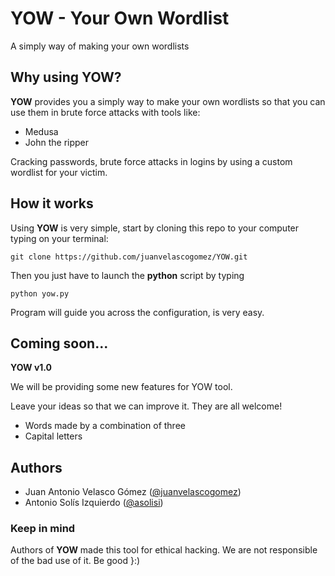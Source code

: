 # YOW - Your Own Wordlist
A simply way of making your own wordlists

## Why using YOW?

**YOW** provides you a simply way to make your own wordlists so that you can use them in brute force attacks with tools like:

  - Medusa
  - John the ripper

Cracking passwords, brute force attacks in logins by using a custom wordlist for your victim.


## How it works

Using **YOW** is very simple, start by cloning this repo to your computer typing on your terminal:

    git clone https://github.com/juanvelascogomez/YOW.git

Then you just have to launch the **python** script by typing

    python yow.py

Program will guide you across the configuration, is very easy.

## Coming soon...

**YOW v1.0**

We will be providing some new features for YOW tool.

Leave your ideas so that we can improve it. They are all welcome!

- Words made by a combination of three
- Capital letters

## Authors

- Juan Antonio Velasco Gómez ([@juanvelascogomez](https://github.com/juanvelascogomez))
- Antonio Solís Izquierdo ([@asolisi](https://github.com/asolisi))

### Keep in mind

Authors of **YOW** made this tool for ethical hacking. We are not responsible of the bad use of it. Be good }:)
